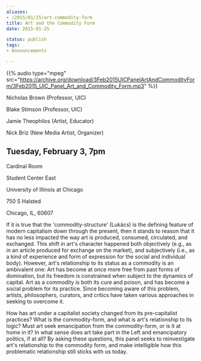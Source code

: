 ```yaml
---
aliases:
- /2015/01/25/art-commodity-form
title: Art and the Commodity Form
date: 2015-01-25

status: publish
tags:
- Announcements

---
```


{{% audio type="mpeg" src="https://archive.org/download/3Feb2015UICPanelArtAndCommodityForm/3Feb2015_UIC_Panel_Art_and_Commodity_Form.mp3" %}}


Nicholas Brown (Professor, UIC)

Blake Stimson (Professor, UIC)

Jamie Theophilos (Artist, Educator)

Nick Briz (New Media Artist, Organizer)

## Tuesday, February 3, 7pm

Cardinal Room

Student Center East

University of Illinois at Chicago

750 S Halsted

Chicago, IL, 60607

If it is true that the 'commodity-structure' (Lukács) is the defining feature of modern capitalism down through the present, then it stands to reason that it has no less impacted the way art is produced, consumed, circulated, and exchanged. This shift in art's character happened both objectively (e.g., as in an article produced for exchange on the market), and subjectively (i.e., as a kind of experience and form of expression for the social and individual body). However, art's relationship to its status as a commodity is an ambivalent one: Art has become at once more free from past forms of domination, but its freedom is constrained when subject to the dynamics of capital. Art as a commodity is both its cure and poison, and has become a social problem for its practice. Since becoming aware of this problem, artists, philosophers, curators, and critics have taken various approaches in seeking to overcome it.

How has art under a capitalist society changed from its pre-capitalist practices? What is the commodity-form, and what is art's relationship to its logic? Must art seek emancipation from the commodity-form, or is it at home in it? In what sense does art take part in the Left and emancipatory politics, if at all? By asking these questions, this panel seeks to reinvestigate art's relationship to the commodity form, and make intelligible how this problematic relationship still sticks with us today.
